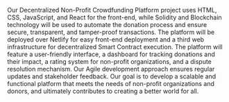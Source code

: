 Our Decentralized Non-Profit Crowdfunding Platform project uses HTML, CSS, JavaScript, and React for the front-end, while Solidity and Blockchain technology will be used to automate the donation process and ensure secure, transparent, and tamper-proof transactions. The platform will be deployed over Netlify for easy front-end deployment and a third web infrastructure for decentralized Smart Contract execution. 
The platform will feature a user-friendly interface, a dashboard for tracking donations and their impact, a rating system for non-profit organizations, and a dispute resolution mechanism. Our Agile development approach ensures regular updates and stakeholder feedback. Our goal is to develop a scalable and functional platform that meets the needs of non-profit organizations and donors, and ultimately contributes to creating a better world for all.

